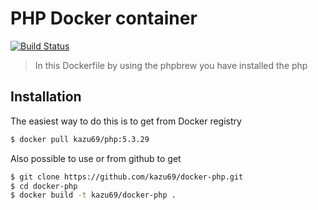 PHP Docker container
====================

[![Build Status](https://travis-ci.org/kazu69/docker-php.svg?branch=5.3.29)](https://travis-ci.org/kazu69/docker-php)

> In this Dockerfile by using the phpbrew you have installed the php

Installation
-----

The easiest way to do this is to get from Docker registry

```sh
$ docker pull kazu69/php:5.3.29
```

Also possible to use or from github to get

```sh
$ git clone https://github.com/kazu69/docker-php.git
$ cd docker-php
$ docker build -t kazu69/docker-php .
```

